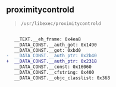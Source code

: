 ## proximitycontrold

> `/usr/libexec/proximitycontrold`

```diff

   __TEXT.__eh_frame: 0x4ea8
   __DATA_CONST.__auth_got: 0x1490
   __DATA_CONST.__got: 0xbd0
-  __DATA_CONST.__auth_ptr: 0x2b40
+  __DATA_CONST.__auth_ptr: 0x2318
   __DATA_CONST.__const: 0x16060
   __DATA_CONST.__cfstring: 0x400
   __DATA_CONST.__objc_classlist: 0x368

```
